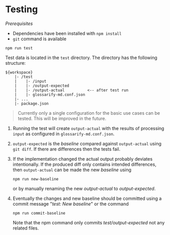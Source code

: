 # Testing

*Prerequisites*

- Dependencies have been installed with `npm install`
- `git` command is available

```
npm run test
```

Test data is located in the `test` directory. The directory has the following
structure:

```
${workspace}
    |- /test
    |    |- /input
    |    |- /output-expected
    |    |- /output-actual          <-- after test run
    |    |- glossarify-md.conf.json
    |- ...
    |- package.json
```

> Currently only a single configuration for the
> basic use cases can be tested. This will be improved in the future.

1. Running the test will create `output-actual` with the results of processing `input` as configured in `glossarify-md.conf.json`.
1. `output-expected` is the *baseline* compared against `output-actual` using `git diff`. If there are differences then the tests fail.
1. If the implementation changed the actual output probably deviates intentionally. If the produced diff only contains intended differences, then `output-actual` can be made the new *baseline* using
    ```
    npm run new-baseline
    ```
    or by manually renaming the new *output-actual* to
    *output-expected*.
1. Eventually the changes and new baseline should be committed using a commit message "*test: New baseline*" or the command

    ```
    npm run commit-baseline
    ```
    Note that the npm command only commits *test/output-expected* not any related files.

